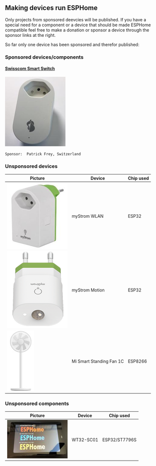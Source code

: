 ## Making devices run ESPHome

Only projects from sponsored deevcies will be published. If you have a special need for a component or a device that should be made ESPHome compatible feel free to make a donation or sponsor a device through the sponsor links at the right.

So far only one device has been sponsored and therefor published:

### Sponsored devices/components

#### [Swisscom Smart Switch](devices/swisscom_lcs1/)

![Swisscom Smart Switch](images/Swisscom_Smart_Switch.jpg)

    Sponsor:  Patrick Frey, Switzerland

### Unsponsored devices

|Picture |Device |Chip used |
|--------|-------|----------|
|![myStrom WLAN Switch](images/myStrom_WLAN.jpg)|myStrom WLAN | ESP32 |
|![myStrom Motion](images/myStrom_Motion.png)|myStrom Motion | ESP32 |
|![Mi Smart Fan](images/mi_smart_standing_fan.jpg)|Mi Smart Standing Fan 1C | ESP8266 |

### Unsponsored components

|Picture |Device |Chip used |
|--------|-------|----------|
|![WT32-SC01](images/wt32-sc01.jpeg)|WT32-SC01 | ESP32/ST7796S |
